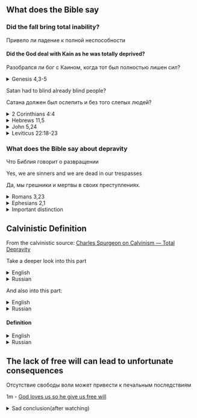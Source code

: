## What does the Bible say

### Did the fall bring total inability?
Привело ли падение к полной неспособности


#### Did the God deal with Kain as he was totally deprived?

Разобрался ли бог с Каином, когда тот был полностью лишен сил?

<details>
<summary>Genesis 4,3-5</summary>

Why did God tell Kain to rule over his sin?

[English](https://www.biblegateway.com/passage/?search=Genesis+4%3A5-8&version=KJV)  

[Russian](https://www.biblegateway.com/passage/?search=Genesis+4%3A5-8&version=RUSV)   

No genesis in polish version :(

</details>

Satan had to blind already blind people?

Сатана должен был ослепить и без того слепых людей?

<details>
<summary>2 Corinthians 4:4</summary>

[English](https://www.biblegateway.com/passage/?search=2+Corinthians+4%3A4&version=KJV)  
[English with context]()

[Russian](https://www.biblegateway.com/passage/?search=2+Corinthians+4%3A4&version=RUSV)   
[Russian with context]()

[Polish](https://www.biblegateway.com/passage/?search=2+Corinthians+4%3A4&version=UBG)    
[Polish with context]()

</details>



<details>
<summary>Hebrews 11,5</summary>

Enoch pleased God but he was never regenerated!
Енох угодил Богу, но он так и не был возрожден!

[English](https://www.biblegateway.com/passage/?search=Hebrews+11%3A5&version=KJV)  
[English with context](https://www.biblegateway.com/passage/?search=Hebrews+11%3A4-9&version=KJV)

[Russian](https://www.biblegateway.com/passage/?search=Hebrews+11%3A5&version=RUSV)   
[Russian with context](https://www.biblegateway.com/passage/?search=Hebrews+11%3A4-9&version=RUSV)

[Polish](https://www.biblegateway.com/passage/?search=Hebrews+11%3A5&version=UBG)    
[Polish with context](https://www.biblegateway.com/passage/?search=Hebrews+11%3A4-9&version=UBG)

</details>

<details>
<summary>John 5,24</summary>

Question: If total inability is true then, did jesus mock people around him?

Вопрос: Если полная неспособность - это правда, то насмехался ли Иисус над окружающими его людьми?

[English](https://www.biblegateway.com/passage/?search=John+5%3A24&version=KJV)  

[Russian](https://www.biblegateway.com/passage/?search=John+5%3A24&version=RUSV)   

[Polish](https://www.biblegateway.com/passage/?search=John+5%3A24&version=UBG)    
</details>


<details>
<summary>Leviticus 22:18-23</summary>

Question: If there is no freewill how can they offer freewill offerings?

Вопрос: Если нет свободы воли, как они могут предлагать свободные приношения?

[English](https://www.biblegateway.com/passage/?search=Leviticus+22%3A18-23&version=KJV) 

[Russian](https://www.biblegateway.com/passage/?search=Leviticus+22%3A18-23&version=RUSV)   

[Polish](http://biblia-online.pl/Biblia/UwspolczesnionaBibliaGdanska/Ksiega-Kaplanska/22/18)   

</details>

### What does the Bible say about depravity
Что Библия говорит о развращении

Yes, we are sinners and we are dead in our trespasses

Да, мы грешники и мертвы в своих преступлениях.

<details>
<summary>Romans 3,23</summary>

[English](https://www.biblegateway.com/passage/?search=Romans+3%3A23&version=KJV)  

[Russian](https://www.biblegateway.com/passage/?search=Romans+3%3A23&version=RUSV)   

[Polish](https://www.biblegateway.com/passage/?search=Romans+3%3A23&version=UBG)    

</details>


<details>
<summary>Ephesians 2,1</summary>

[English](https://www.biblegateway.com/passage/?search=Ephesians+2%3A1&version=KJV)  

[Russian](https://www.biblegateway.com/passage/?search=Ephesians+2%3A1&version=RUSV)   

[Polish](https://www.biblegateway.com/passage/?search=Ephesians+2%3A1&version=UBG)    

</details>

<details>
<summary>Important distinction</summary>


    Note that calvinistic thinking adds, that spiritually 
    dead people are TOTALLY UNABLE to believe the gospel 
    even when preached to them unless God regenerates them 
    first

    [Russian]
    Обратите внимание, что кальвинистское мышление 
    добавляет, что духовно мертвые люди совершенно не 
    способны поверить в Евангелие, даже когда оно им 
    проповедуется, если Бог не возродит их сначала

</details>

## Calvinistic Definition

From the calvinistic source:
[Charles Spurgeon on Calvinism — Total Depravity](https://www.ligonier.org/learn/articles/charles-spurgeon-calvinism-total-depravity)

Take a deeper look into this part


<details>
<summary>English</summary>


    The result, he said, is that “a very hell of 
    corruption lies within the best saint.” Spurgeon 
    recognized that sin lies deep within the souls of even 
    the best of men. This inward corruption makes every 
    man a savage beast: “There is no beast in wolf or lion 
    or serpent that is so brutish as the beast in man.” 
    All people are spiritually dead, unable to see, 
    desire, > or respond to the gospel message. <details

</details>

<details>
<summary>Russian</summary>

    В результате, по его словам, "в самом лучшем святом 
    скрывается адская порочность". Сперджен признавал, что 
    грех лежит глубоко в душах даже самых лучших людей. 
    Эта внутренняя порча превращает каждого человека в 
    дикого зверя: "Нет зверя ни в волке, ни во льве, ни в 
    змее, который был бы так зол, как зверь в человеке". 
    Все люди духовно мертвы, они не способны видеть, 
    желать, > или реагировать на Евангельскую весть. <

</details>


And also into this part:


<details>
<summary>English</summary>


    By this statement, Spurgeon affirmed that the 
    volitional capacity of sinful man is paralyzed, 
    leaving him -> incapable of responding to the free 
    offer of Christ. <-

    Consequently, Spurgeon resisted the notion of human 
    free will. He contended that such an idea elevates man 
    to the place reserved for God alone: “Free-will 
    doctrine—what does it? It magnifies man into God.

</details>

<details>
<summary>Russian</summary>

    Этим заявлением Сперджен утверждал, что волевые 
    способности грешного человека парализованы, что делает 
    его -> неспособным откликнуться на свободное 
    предложение Христа. <-

    Следовательно, Сперджен противился понятию 
    человеческой свободной воли. Он утверждал, что такая 
    идея возвышает человека до места, предназначенного 
    только для Бога: "Доктрина свободной воли - что она 
    делает? Она возвышает человека до Бога.

</details>


#### Definition

<details>
<summary>English</summary>

    The belief in total depravity takes the view that 
    sinfulness pervades all areas of life and human 
    existence. Through the Fall of Man, humanity is 
    stained by sin in every aspect: heart, emotions, will, 
    mind, and body. This means people cannot independently 
    choose God. They cannot save themselves. God must 
    intervene to save people.

    Calvinism insists that God must do all the work, from 
    choosing those who will be saved to sanctifying them 
    throughout their lives until they die and go to 
    heaven. Calvinists cite numerous Scripture verses 
    supporting humanity's fallen and sinful nature, such 
    as Mark 7:21-23, Romans 6:20, and 1 Corinthians 2:14. 

</details>


<details>
<summary>Russian</summary>

    Вера в полную испорченность заключается в том, что 
    грех пронизывает все сферы жизни и человеческого 
    существования. Благодаря грехопадению человечество 
    запятнано грехом во всех аспектах: сердце, эмоции, 
    воля, разум и тело. Это означает, что люди не могут 
    самостоятельно выбрать Бога. Они не могут спастись 
    сами. Бог должен вмешаться, чтобы спасти людей.

    Кальвинизм настаивает на том, что Бог должен сделать 
    всю работу, начиная с выбора тех, кто будет спасен, и 
    заканчивая освящением их на протяжении всей жизни, 
    пока они не умрут и не попадут на небеса. Кальвинисты 
    приводят множество стихов Писания, подтверждающих 
    падшую и греховную природу человечества, например, 
    Марка 7:21-23, Римлянам 6:20 и 1 Коринфянам 2:14.

    Переведено с помощью DeepL.com (бесплатная версия)

</details>


## The lack of free will can lead to unfortunate consequences
Отсутствие свободы воли может привести к печальным последствиям

1m - [God loves us so he give us free will](https://www.youtube.com/shorts/OBBxf7yhPmA)

<details>
<summary>Sad conclusion(after watching)</summary>
If we have to will to freely accept God then this is not 
love since love has to be freely given. You can't force 
somebody to love you.

<br>

Если мы должны волей-неволей принять Бога, то это не 
любовь, поскольку любовь должна быть свободно дана. Вы не 
можете заставить кого-то любить вас.
</details>